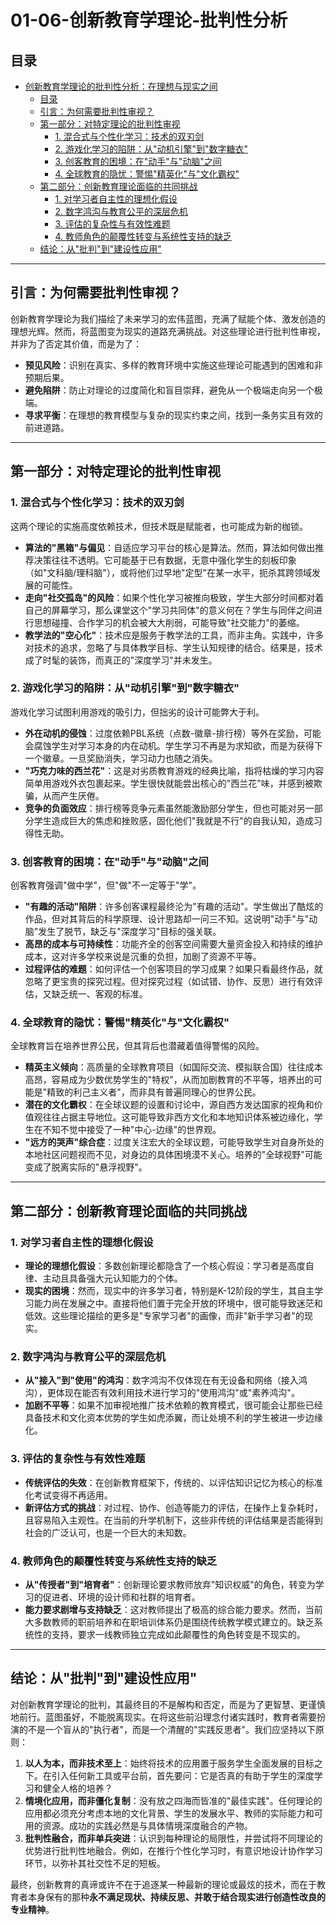 # 01-06-创新教育学理论-批判性分析

## 目录

- [创新教育学理论的批判性分析：在理想与现实之间](#创新教育学理论的批判性分析在理想与现实之间)
  - [目录](#目录)
  - [引言：为何需要批判性审视？](#引言为何需要批判性审视)
  - [第一部分：对特定理论的批判性审视](#第一部分对特定理论的批判性审视)
    - [1. 混合式与个性化学习：技术的双刃剑](#1-混合式与个性化学习技术的双刃剑)
    - [2. 游戏化学习的陷阱：从"动机引擎"到"数字糖衣"](#2-游戏化学习的陷阱从动机引擎到数字糖衣)
    - [3. 创客教育的困境：在"动手"与"动脑"之间](#3-创客教育的困境在动手与动脑之间)
    - [4. 全球教育的隐忧：警惕"精英化"与"文化霸权"](#4-全球教育的隐忧警惕精英化与文化霸权)
  - [第二部分：创新教育理论面临的共同挑战](#第二部分创新教育理论面临的共同挑战)
    - [1. 对学习者自主性的理想化假设](#1-对学习者自主性的理想化假设)
    - [2. 数字鸿沟与教育公平的深层危机](#2-数字鸿沟与教育公平的深层危机)
    - [3. 评估的复杂性与有效性难题](#3-评估的复杂性与有效性难题)
    - [4. 教师角色的颠覆性转变与系统性支持的缺乏](#4-教师角色的颠覆性转变与系统性支持的缺乏)
  - [结论：从"批判"到"建设性应用"](#结论从批判到建设性应用)

---

## 引言：为何需要批判性审视？

创新教育学理论为我们描绘了未来学习的宏伟蓝图，充满了赋能个体、激发创造的理想光辉。然而，将蓝图变为现实的道路充满挑战。对这些理论进行批判性审视，并非为了否定其价值，而是为了：

- **预见风险**：识别在真实、多样的教育环境中实施这些理论可能遇到的困难和非预期后果。
- **避免陷阱**：防止对理论的过度简化和盲目崇拜，避免从一个极端走向另一个极端。
- **寻求平衡**：在理想的教育模型与复杂的现实约束之间，找到一条务实且有效的前进道路。

---

## 第一部分：对特定理论的批判性审视

### 1. 混合式与个性化学习：技术的双刃剑

这两个理论的实施高度依赖技术，但技术既是赋能者，也可能成为新的枷锁。

- **算法的"黑箱"与偏见**：自适应学习平台的核心是算法。然而，算法如何做出推荐决策往往不透明。它可能基于已有数据，无意中强化学生的刻板印象（如"文科脑/理科脑"），或将他们过早地"定型"在某一水平，扼杀其跨领域发展的可能性。
- **走向"社交孤岛"的风险**：如果个性化学习被推向极致，学生大部分时间都对着自己的屏幕学习，那么课堂这个"学习共同体"的意义何在？学生与同伴之间进行思想碰撞、合作学习的机会被大大削弱，可能导致"社交能力"的萎缩。
- **教学法的"空心化"**：技术应是服务于教学法的工具，而非主角。实践中，许多对技术的追求，忽略了与具体教学目标、学生认知规律的结合。结果是，技术成了时髦的装饰，而真正的"深度学习"并未发生。

### 2. 游戏化学习的陷阱：从"动机引擎"到"数字糖衣"

游戏化学习试图利用游戏的吸引力，但拙劣的设计可能弊大于利。

- **外在动机的侵蚀**：过度依赖PBL系统（点数-徽章-排行榜）等外在奖励，可能会腐蚀学生对学习本身的内在动机。学生学习不再是为求知欲，而是为获得下一个徽章。一旦奖励消失，学习动力也随之消失。
- **"巧克力味的西兰花"**：这是对劣质教育游戏的经典比喻，指将枯燥的学习内容简单用游戏外衣包裹起来。学生很快就能尝出核心的"西兰花"味，并感到被欺骗，从而产生厌倦。
- **竞争的负面效应**：排行榜等竞争元素虽然能激励部分学生，但也可能对另一部分学生造成巨大的焦虑和挫败感，固化他们"我就是不行"的自我认知，造成习得性无助。

### 3. 创客教育的困境：在"动手"与"动脑"之间

创客教育强调"做中学"，但"做"不一定等于"学"。

- **"有趣的活动"陷阱**：许多创客课程最终沦为"有趣的活动"。学生做出了酷炫的作品，但对其背后的科学原理、设计思路却一问三不知。这说明"动手"与"动脑"发生了脱节，缺乏与"深度学习"目标的强关联。
- **高昂的成本与可持续性**：功能齐全的创客空间需要大量资金投入和持续的维护成本，这对许多学校来说是沉重的负担，加剧了资源不平等。
- **过程评估的难题**：如何评估一个创客项目的学习成果？如果只看最终作品，就忽略了更宝贵的探究过程。但对探究过程（如试错、协作、反思）进行有效评估，又缺乏统一、客观的标准。

### 4. 全球教育的隐忧：警惕"精英化"与"文化霸权"

全球教育旨在培养世界公民，但其背后也潜藏着值得警惕的风险。

- **精英主义倾向**：高质量的全球教育项目（如国际交流、模拟联合国）往往成本高昂，容易成为少数优势学生的"特权"，从而加剧教育的不平等，培养出的可能是"精致的利己主义者"，而非具有普遍同理心的世界公民。
- **潜在的文化霸权**：在全球议题的设置和讨论中，源自西方发达国家的视角和价值观往往占据主导地位。这可能导致非西方文化和本地知识体系被边缘化，学生在不知不觉中接受了一种"中心-边缘"的世界观。
- **"远方的哭声"综合症**：过度关注宏大的全球议题，可能导致学生对自身所处的本地社区问题视而不见，对身边的具体困境漠不关心。培养的"全球视野"可能变成了脱离实际的"悬浮视野"。

---

## 第二部分：创新教育理论面临的共同挑战

### 1. 对学习者自主性的理想化假设

- **理论的理想化假设**：多数创新理论都隐含了一个核心假设：学习者是高度自律、主动且具备强大元认知能力的个体。
- **现实的困境**：然而，现实中的许多学习者，特别是K-12阶段的学生，其自主学习能力尚在发展之中。直接将他们置于完全开放的环境中，很可能导致迷茫和低效。这些理论描绘的更多是"专家学习者"的画像，而非"新手学习者"的现实。

### 2. 数字鸿沟与教育公平的深层危机

- **从"接入"到"使用"的鸿沟**：数字鸿沟不仅体现在有无设备和网络（接入鸿沟），更体现在能否有效利用技术进行学习的"使用鸿沟"或"素养鸿沟"。
- **加剧不平等**：如果不加审视地推广技术依赖的教育模式，很可能会让那些已经具备技术和文化资本优势的学生如虎添翼，而让处境不利的学生被进一步边缘化。

### 3. 评估的复杂性与有效性难题

- **传统评估的失效**：在创新教育框架下，传统的、以评估知识记忆为核心的标准化考试变得不再适用。
- **新评估方式的挑战**：对过程、协作、创造等能力的评估，在操作上复杂耗时，且容易陷入主观性。在当前的升学机制下，这些非传统的评估结果是否能得到社会的广泛认可，也是一个巨大的未知数。

### 4. 教师角色的颠覆性转变与系统性支持的缺乏

- **从"传授者"到"培育者"**：创新理论要求教师放弃"知识权威"的角色，转变为学习的促进者、环境的设计师和社群的培育者。
- **能力要求剧增与支持缺乏**：这对教师提出了极高的综合能力要求。然而，当前大多数教师的职前培养和在职培训体系仍是围绕传统教学模式建立的。缺乏系统性的支持，要求一线教师独立完成如此颠覆性的角色转变是不现实的。

---

## 结论：从"批判"到"建设性应用"

对创新教育学理论的批判，其最终目的不是解构和否定，而是为了更智慧、更谨慎地前行。蓝图虽好，不能脱离现实。在将这些前沿理念付诸实践时，教育者需要扮演的不是一个盲从的"执行者"，而是一个清醒的"实践反思者"。我们应坚持以下原则：

1. **以人为本，而非技术至上**：始终将技术的应用置于服务学生全面发展的目标之下。在引入任何新工具或平台前，首先要问：它是否真的有助于学生的深度学习和健全人格的培养？
2. **情境化应用，而非僵化复制**：没有放之四海而皆准的"最佳实践"。任何理论的应用都必须充分考虑本地的文化背景、学生的发展水平、教师的实际能力和可用的资源。成功的实践必然是与具体情境深度融合的产物。
3. **批判性融合，而非单兵突进**：认识到每种理论的局限性，并尝试将不同理论的优势进行批判性地融合。例如，在推行个性化学习时，有意识地设计协作学习环节，以弥补其社交性不足的短板。

最终，创新教育的真谛或许不在于追逐某一种最新的理论或最炫的技术，而在于教育者本身保有的那种**永不满足现状、持续反思、并敢于结合现实进行创造性改良的专业精神**。
